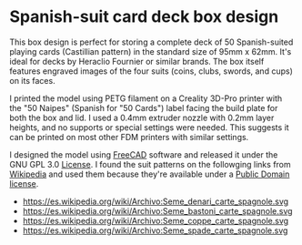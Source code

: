 # Spanish-suit card deck box design

This box design is perfect for storing a complete deck of 50 Spanish-suited playing cards (Castillian pattern) in the standard size of 95mm x 62mm.
It's ideal for decks by Heraclio Fournier or similar brands.
The box itself features engraved images of the four suits (coins, clubs, swords, and cups) on its faces.

I printed the model using PETG filament on a Creality 3D-Pro printer with the "50 Naipes" (Spanish for "50 Cards") label facing the build plate for both the box and lid.
I used a 0.4mm extruder nozzle with 0.2mm layer heights, and  no supports or special settings were needed.
This suggests it can be printed on most other FDM printers with similar settings.

I designed the model using [FreeCAD](https://www.freecad.org/) software and released it under the GNU GPL 3.0 [License](https://github.com/jose-croce-designs/card-deck-box/blob/main/LICENSE).
I found the suit patterns on the followging links from [Wikipedia](https://en.wikipedia.org/wiki/Spanish-suited_playing_cards) and used them because they're available under a [Public Domain license](https://en.wikipedia.org/wiki/Public_domain).

- https://es.wikipedia.org/wiki/Archivo:Seme_denari_carte_spagnole.svg
- https://es.wikipedia.org/wiki/Archivo:Seme_bastoni_carte_spagnole.svg
- https://es.wikipedia.org/wiki/Archivo:Seme_coppe_carte_spagnole.svg
- https://es.wikipedia.org/wiki/Archivo:Seme_spade_carte_spagnole.svg
